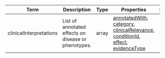 |Term | Description | Type | Properties | Example | Enum|
| ---| ---| ---| ---| ---| --- |
| clinicalInterpretations | List of annotated effects on disease or phenotypes. | array | [annotatedWith](./annotatedWith.md), [category](./category.md), [clinicalRelevance](./clinicalRelevance.md), [conditionId](./conditionId.md), [effect](./effect.md), [evidenceType](./evidenceType.md) | NA | NA|
